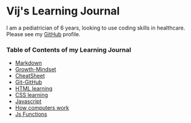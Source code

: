 # Vij's Learning Journal

I am a pediatrician of 6 years, looking to use coding skills in healthcare.
Please see my [GitHub](https://github.com/vijayetar) profile.

### **Table of Contents of my Learning Journal**
- [Markdown](markdown.md) 
- [Growth-Mindset](growth-mindset.md)
- [CheatSheet](cheatsheet.md)
- [Git-GitHub](git-github.md)
- [HTML learning](HTMLdoc.md)
- [CSS learning](CSSdoc.md)
- [Javascript](javascriptdoc.md)
- [How computers work](computers.md)
- [Js Functions](JS_functions.md)








